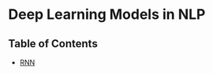 # Deep Learning Models in NLP

## Table of Contents
  * [RNN](https://github.com/zhangyuanxun/DLAlgo/blob/master/nlp/rnn)